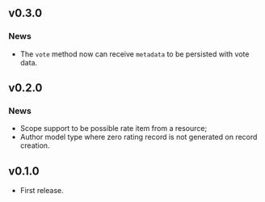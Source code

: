 ## v0.3.0

### News

- The `vote` method now can receive `metadata` to be persisted with vote data.

## v0.2.0

### News

- Scope support to be possible rate item from a resource;
- Author model type where zero rating record is not generated on record creation.

## v0.1.0

- First release.
